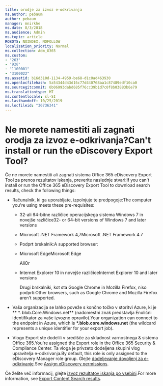 ```yaml
---
title: orodje za izvoz e-odkrivanja
ms.author: pebaum
author: pebaum
manager: mnirkhe
ms.date: 8/3/2018
ms.audience: Admin
ms.topic: article
ROBOTS: NOINDEX, NOFOLLOW
localization_priority: Normal
ms.collection: Adm_O365
ms.custom:
- "263"
- "928"
- "1100001"
- "3100022"
ms.assetid: b16d310d-1134-4959-be68-d1c0ad463930
ms.openlocfilehash: 5a54344d43d16c77d440768aa1c87489edf10ca0
ms.sourcegitcommit: 0b06093dabd685f76cc39b1d7c0f8b03883b6e79
ms.translationtype: MT
ms.contentlocale: sl-SI
ms.lasthandoff: 10/25/2019
ms.locfileid: "36736341"
---
```

# <a name="cant-install-or-run-the-ediscovery-export-tool"></a><span data-ttu-id="87a7d-102">Ne morete namestiti ali zagnati orodja za izvoz e-odkrivanja?</span><span class="sxs-lookup"><span data-stu-id="87a7d-102">Can't install or run the eDiscovery Export Tool?</span></span>

<span data-ttu-id="87a7d-103">Če ne morete namestiti ali zagnati sistema Office 365 eDiscovery Export Tool za prenos rezultatov iskanja, preverite naslednje stvari:</span><span class="sxs-lookup"><span data-stu-id="87a7d-103">If you can't install or run the Office 365 eDiscovery Export Tool to download search results, check the following things:</span></span>
  
- <span data-ttu-id="87a7d-104">Računalnik, ki ga uporabljate, izpolnjuje te predpogoje:</span><span class="sxs-lookup"><span data-stu-id="87a7d-104">The computer you're using meets these pre-requisites:</span></span>

  - <span data-ttu-id="87a7d-105">32-ali 64-bitne različice operacijskega sistema Windows 7 in novejše različice</span><span class="sxs-lookup"><span data-stu-id="87a7d-105">32- or 64-bit versions of Windows 7 and later versions</span></span>

  - <span data-ttu-id="87a7d-106">Microsoft .NET Framework 4,7</span><span class="sxs-lookup"><span data-stu-id="87a7d-106">Microsoft .NET Framework 4.7</span></span>

  - <span data-ttu-id="87a7d-107">Podprt brskalnik:</span><span class="sxs-lookup"><span data-stu-id="87a7d-107">A supported browser:</span></span>

  - <span data-ttu-id="87a7d-108">Microsoft Edge</span><span class="sxs-lookup"><span data-stu-id="87a7d-108">Microsoft Edge</span></span>

    <span data-ttu-id="87a7d-109">Ali</span><span class="sxs-lookup"><span data-stu-id="87a7d-109">Or</span></span>

  - <span data-ttu-id="87a7d-110">Internet Explorer 10 in novejše različice</span><span class="sxs-lookup"><span data-stu-id="87a7d-110">Internet Explorer 10 and later versions</span></span>

    <span data-ttu-id="87a7d-111">Drugi brskalniki, kot sta Google Chrome in Mozilla Firefox, niso podprti.</span><span class="sxs-lookup"><span data-stu-id="87a7d-111">Other browsers, such as Google Chrome and Mozilla Firefox aren't supported.</span></span>

- <span data-ttu-id="87a7d-112">Vaša organizacija se lahko poveže s končno točko v storitvi Azure, ki je \*\* \*. blob.Core.Windows.net\*\* (nadomestni znak predstavlja Enolični identifikator za vaše izvozno opravilo).</span><span class="sxs-lookup"><span data-stu-id="87a7d-112">Your organization can connect to the endpoint in Azure, which is **\*.blob.core.windows.net** (the wildcard represents a unique identifier for your export job).</span></span>

- <span data-ttu-id="87a7d-113">Vlogo Export ste dodelili v središče za skladnost varnostnega &amp; sistema Office 365.</span><span class="sxs-lookup"><span data-stu-id="87a7d-113">You're assigned the Export role in the Office 365 Security &amp; Compliance Center.</span></span> <span data-ttu-id="87a7d-114">Ta vloga je privzeto dodeljena skupini vlog upravitelja e-odkrivanja.</span><span class="sxs-lookup"><span data-stu-id="87a7d-114">By default, this role is only assigned to the eDiscovery Manager role group.</span></span> <span data-ttu-id="87a7d-115">Glejte [dodeljevanje dovoljenj za e-odkrivanje](https://docs.microsoft.com/office365/securitycompliance/assign-ediscovery-permissions).</span><span class="sxs-lookup"><span data-stu-id="87a7d-115">See [Assign eDiscovery permissions](https://docs.microsoft.com/office365/securitycompliance/assign-ediscovery-permissions).</span></span>

<span data-ttu-id="87a7d-116">Če želite več informacij, glejte [izvoz rezultatov iskanja po vsebini](https://docs.microsoft.com/office365/securitycompliance/export-search-results).</span><span class="sxs-lookup"><span data-stu-id="87a7d-116">For more information, see [Export Content Search results](https://docs.microsoft.com/office365/securitycompliance/export-search-results).</span></span>
  